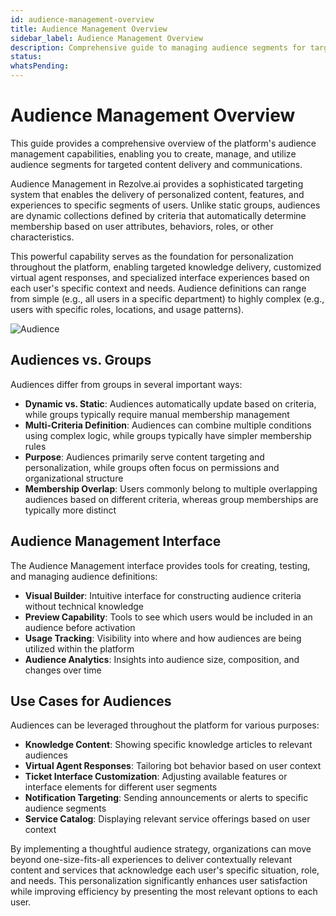 ```yaml
---
id: audience-management-overview
title: Audience Management Overview
sidebar_label: Audience Management Overview
description: Comprehensive guide to managing audience segments for targeted content and communications
status: 
whatsPending: 
---
```


# Audience Management Overview

This guide provides a comprehensive overview of the platform's audience management capabilities, enabling you to create, manage, and utilize audience segments for targeted content delivery and communications.

Audience Management in Rezolve.ai provides a sophisticated targeting system that enables the delivery of personalized content, features, and experiences to specific segments of users. Unlike static groups, audiences are dynamic collections defined by criteria that automatically determine membership based on user attributes, behaviors, roles, or other characteristics.

This powerful capability serves as the foundation for personalization throughout the platform, enabling targeted knowledge delivery, customized virtual agent responses, and specialized interface experiences based on each user's specific context and needs. Audience definitions can range from simple (e.g., all users in a specific department) to highly complex (e.g., users with specific roles, locations, and usage patterns).


![Audience](/img/administration/Audience.png)

## Audiences vs. Groups

Audiences differ from groups in several important ways:

- **Dynamic vs. Static**: Audiences automatically update based on criteria, while groups typically require manual membership management
- **Multi-Criteria Definition**: Audiences can combine multiple conditions using complex logic, while groups typically have simpler membership rules
- **Purpose**: Audiences primarily serve content targeting and personalization, while groups often focus on permissions and organizational structure
- **Membership Overlap**: Users commonly belong to multiple overlapping audiences based on different criteria, whereas group memberships are typically more distinct

## Audience Management Interface

The Audience Management interface provides tools for creating, testing, and managing audience definitions:

- **Visual Builder**: Intuitive interface for constructing audience criteria without technical knowledge
- **Preview Capability**: Tools to see which users would be included in an audience before activation
- **Usage Tracking**: Visibility into where and how audiences are being utilized within the platform
- **Audience Analytics**: Insights into audience size, composition, and changes over time

## Use Cases for Audiences

Audiences can be leveraged throughout the platform for various purposes:

- **Knowledge Content**: Showing specific knowledge articles to relevant audiences
- **Virtual Agent Responses**: Tailoring bot behavior based on user context
- **Ticket Interface Customization**: Adjusting available features or interface elements for different user segments
- **Notification Targeting**: Sending announcements or alerts to specific audience segments
- **Service Catalog**: Displaying relevant service offerings based on user context


By implementing a thoughtful audience strategy, organizations can move beyond one-size-fits-all experiences to deliver contextually relevant content and services that acknowledge each user's specific situation, role, and needs. This personalization significantly enhances user satisfaction while improving efficiency by presenting the most relevant options to each user.
